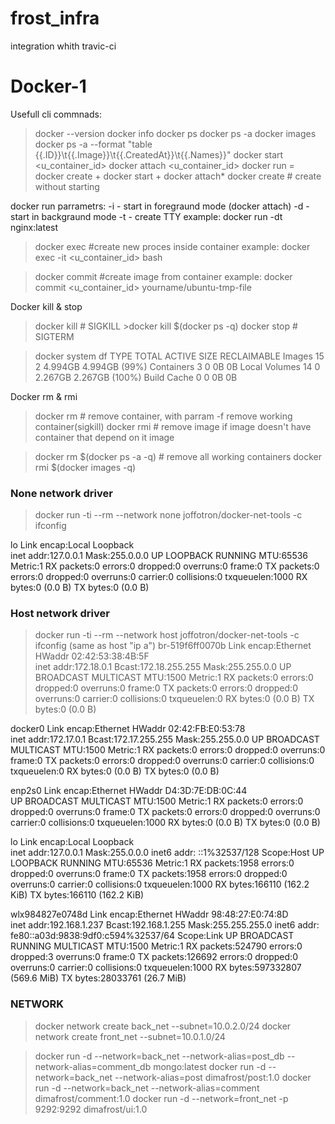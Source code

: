 # frost_infra
integration whith travic-ci

# Docker-1

Usefull cli commnads:

> docker --version
> docker info
>  docker ps
>  docker ps -a
>  docker images
>  docker ps -a --format "table {{.ID}}\t{{.Image}}\t{{.CreatedAt}}\t{{.Names}}"
> docker start <u_container_id>
> docker attach <u_container_id>
docker run = docker create + docker start +
docker attach*
> docker create # create without starting

docker run parrametrs:
-i - start in foregraund mode (docker attach)
-d - start in backgraund mode
-t - create TTY
example: docker run -dt nginx:latest

> docker exec #create new proces inside container
example: docker exec -it <u_container_id> bash

> docker commit #create image from container
example: docker commit <u_container_id> yourname/ubuntu-tmp-file

Docker kill & stop

> docker kill # SIGKILL >docker kill $(docker ps -q)
> docker stop # SIGTERM

> docker system df
TYPE            TOTAL     ACTIVE    SIZE      RECLAIMABLE
Images          15        2         4.994GB   4.994GB (99%)
Containers      3         0         0B        0B
Local Volumes   14        0         2.267GB   2.267GB (100%)
Build Cache     0         0         0B        0B

Docker rm & rmi

> docker rm # remove container, with parram -f remove working container(sigkill)
> docker rmi # remove image if image doesn't have container that depend on it image

>docker rm $(docker ps -a -q) # remove all working containers
>docker rmi $(docker images -q)
### None network driver
> docker run -ti --rm --network none joffotron/docker-net-tools -c ifconfig

lo        Link encap:Local Loopback  
          inet addr:127.0.0.1  Mask:255.0.0.0
          UP LOOPBACK RUNNING  MTU:65536  Metric:1
          RX packets:0 errors:0 dropped:0 overruns:0 frame:0
          TX packets:0 errors:0 dropped:0 overruns:0 carrier:0
          collisions:0 txqueuelen:1000 
          RX bytes:0 (0.0 B)  TX bytes:0 (0.0 B)
### Host network driver
> docker run -ti --rm --network host joffotron/docker-net-tools -c ifconfig
(same as host "ip a")
br-519f6ff0070b Link encap:Ethernet  HWaddr 02:42:53:38:4B:5F  
          inet addr:172.18.0.1  Bcast:172.18.255.255  Mask:255.255.0.0
          UP BROADCAST MULTICAST  MTU:1500  Metric:1
          RX packets:0 errors:0 dropped:0 overruns:0 frame:0
          TX packets:0 errors:0 dropped:0 overruns:0 carrier:0
          collisions:0 txqueuelen:0 
          RX bytes:0 (0.0 B)  TX bytes:0 (0.0 B)

docker0   Link encap:Ethernet  HWaddr 02:42:FB:E0:53:78  
          inet addr:172.17.0.1  Bcast:172.17.255.255  Mask:255.255.0.0
          UP BROADCAST MULTICAST  MTU:1500  Metric:1
          RX packets:0 errors:0 dropped:0 overruns:0 frame:0
          TX packets:0 errors:0 dropped:0 overruns:0 carrier:0
          collisions:0 txqueuelen:0 
          RX bytes:0 (0.0 B)  TX bytes:0 (0.0 B)

enp2s0    Link encap:Ethernet  HWaddr D4:3D:7E:DB:0C:44  
          UP BROADCAST MULTICAST  MTU:1500  Metric:1
          RX packets:0 errors:0 dropped:0 overruns:0 frame:0
          TX packets:0 errors:0 dropped:0 overruns:0 carrier:0
          collisions:0 txqueuelen:1000 
          RX bytes:0 (0.0 B)  TX bytes:0 (0.0 B)

lo        Link encap:Local Loopback  
          inet addr:127.0.0.1  Mask:255.0.0.0
          inet6 addr: ::1%32537/128 Scope:Host
          UP LOOPBACK RUNNING  MTU:65536  Metric:1
          RX packets:1958 errors:0 dropped:0 overruns:0 frame:0
          TX packets:1958 errors:0 dropped:0 overruns:0 carrier:0
          collisions:0 txqueuelen:1000 
          RX bytes:166110 (162.2 KiB)  TX bytes:166110 (162.2 KiB)

wlx984827e0748d Link encap:Ethernet  HWaddr 98:48:27:E0:74:8D  
          inet addr:192.168.1.237  Bcast:192.168.1.255  Mask:255.255.255.0
          inet6 addr: fe80::a03d:9838:9df0:c594%32537/64 Scope:Link
          UP BROADCAST RUNNING MULTICAST  MTU:1500  Metric:1
          RX packets:524790 errors:0 dropped:3 overruns:0 frame:0
          TX packets:126692 errors:0 dropped:0 overruns:0 carrier:0
          collisions:0 txqueuelen:1000 
          RX bytes:597332807 (569.6 MiB)  TX bytes:28033761 (26.7 MiB)

### NETWORK

> docker network create back_net --subnet=10.0.2.0/24
> docker network create front_net --subnet=10.0.1.0/24

> docker run -d --network=back_net --network-alias=post_db --network-alias=comment_db mongo:latest
> docker run -d --network=back_net --network-alias=post dimafrost/post:1.0
> docker run -d --network=back_net --network-alias=comment dimafrost/comment:1.0
> docker run -d --network=front_net -p 9292:9292 dimafrost/ui:1.0

